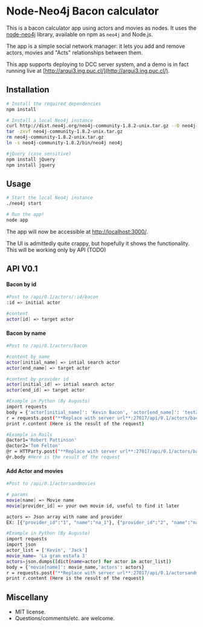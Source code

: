 # Node-Neo4j Bacon calculator

This is a bacon calculator app using actors and movies as nodes. It uses the
[node-neo4j][] library, available on npm as `neo4j` and Node.js.

The app is a simple social network manager: it lets you add and remove actors, movies and
 "Acts" relationships between them.

This app supports deploying to DCC server system, and a demo is in fact running live at
[http://arqui3.ing.puc.cl/](http://arqui3.ing.puc.cl/).


## Installation

```bash
# Install the required dependencies
npm install

# Install a local Neo4j instance
curl http://dist.neo4j.org/neo4j-community-1.8.2-unix.tar.gz --O neo4j-community-1.8.2-unix.tar.gz
tar -zxvf neo4j-community-1.8.2-unix.tar.gz
rm neo4j-community-1.8.2-unix.tar.gz
ln -s neo4j-community-1.8.2/bin/neo4j neo4j

#jQuery (case sensitive)
npm install jQuery
npm install jquery
```



## Usage

```bash
# Start the local Neo4j instance
./neo4j start

# Run the app!
node app
```

The app will now be accessible at [http://localhost:3000/](http://localhost:3000/).

The UI is admittedly quite crappy, but hopefully it shows the functionality.
This will be working only by API (TODO)

## API V0.1

#### Bacon by id
```bash
#Post to /api/0.1/actors/:id/bacon
:id => initial actor

#content
actor[id] => target actor
```
#### Bacon by name
```bash
#Post to /api/0.1/actors/bacon

#content by name
actor[initial_name] => intial search actor
actor[end_name] => target actor

#content by provider id
actor[initial_id] => intial search actor
actor[end_id] => target actor

#Example in Python (By Augusto)
import requests
body = {'actor[initial_name]': 'Kevin Bacon', 'actor[end_name]': 'test2'}
r = requests.post("**Replace with server url**:27017/api/0.1/actors/bacon", data=body)
print r.content (Here is the result of the request)

#Example in Rails
@actor1='Robert Pattinson'
@actor2='Tom Felton'
@r = HTTParty.post("**Replace with server url**:27017/api/0.1/actors/bacon", :body=>{'actor[initial_name]'=>@actor1, 'actor[end_name]'=> @actor2})
@r.body #Here is the result of the request 

```
#### Add Actor and movies
```bash
#Post to /api/0.1/actorsandmovies

# params 
movie[name] => Movie name
movie[provider_id] => your own movie id, useful to find it later

actors => Json array with name and provider
EX: [{"provider_id":"1", "name":"na_1"}, {"provider_id":"2", "name":"na_2"}]

#Example in Python (By Augusto)
import requests
import json
actor_list = ['Kevin', 'Jack']
movie_name= 'La gran estafa 3'
actors=json.dumps([dict(name=actor) for actor in actor_list])
body = {'movie[name]': movie_name,'actors': actors}
r = requests.post("**Replace with server url**:27017/api/0.1/actorsandmovies", data=body)
print r.content (Here is the result of the request)
```



## Miscellany

- MIT license.
- Questions/comments/etc. are welcome.


[Neo4j]: http://www.neo4j.org/
[node-neo4j]: https://github.com/thingdom/node-neo4j

[coffeescript]: http://www.coffeescript.org/
